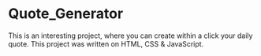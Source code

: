 # Quote_Generator
This is an interesting project, where you can create within a click your daily quote. This project was written on HTML, CSS &amp; JavaScript.
